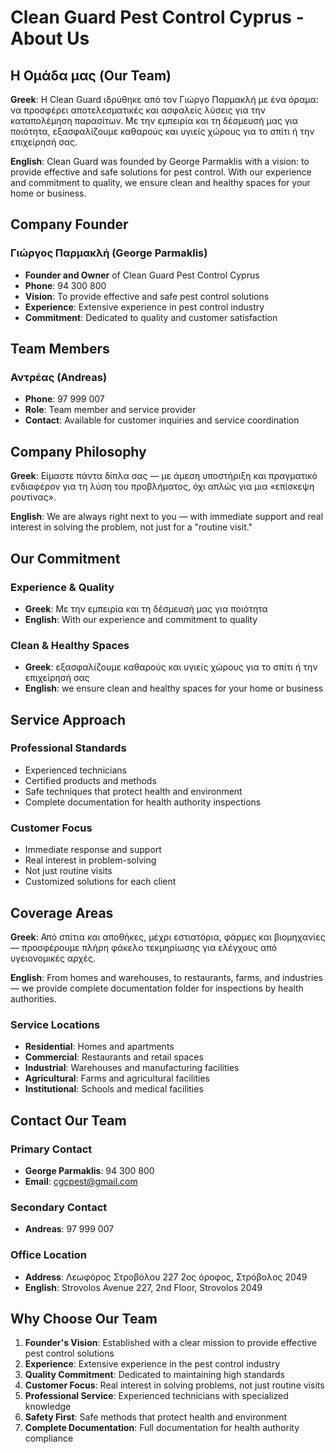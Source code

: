 # Clean Guard Pest Control Cyprus - About Us

## Η Ομάδα μας (Our Team)

**Greek**: Η Clean Guard ιδρύθηκε από τον Γιώργο Παρμακλή με ένα όραμα: να προσφέρει αποτελεσματικές και ασφαλείς λύσεις για την καταπολέμηση παρασίτων. Με την εμπειρία και τη δέσμευσή μας για ποιότητα, εξασφαλίζουμε καθαρούς και υγιείς χώρους για το σπίτι ή την επιχείρησή σας.

**English**: Clean Guard was founded by George Parmaklis with a vision: to provide effective and safe solutions for pest control. With our experience and commitment to quality, we ensure clean and healthy spaces for your home or business.

## Company Founder

### Γιώργος Παρμακλή (George Parmaklis)
- **Founder and Owner** of Clean Guard Pest Control Cyprus
- **Phone**: 94 300 800
- **Vision**: To provide effective and safe pest control solutions
- **Experience**: Extensive experience in pest control industry
- **Commitment**: Dedicated to quality and customer satisfaction

## Team Members

### Αντρέας (Andreas)
- **Phone**: 97 999 007
- **Role**: Team member and service provider
- **Contact**: Available for customer inquiries and service coordination

## Company Philosophy

**Greek**: Είμαστε πάντα δίπλα σας — με άμεση υποστήριξη και πραγματικό ενδιαφέρον για τη λύση του προβλήματος, όχι απλώς για μια «επίσκεψη ρουτίνας».

**English**: We are always right next to you — with immediate support and real interest in solving the problem, not just for a "routine visit."

## Our Commitment

### Experience & Quality
- **Greek**: Με την εμπειρία και τη δέσμευσή μας για ποιότητα
- **English**: With our experience and commitment to quality

### Clean & Healthy Spaces
- **Greek**: εξασφαλίζουμε καθαρούς και υγιείς χώρους για το σπίτι ή την επιχείρησή σας
- **English**: we ensure clean and healthy spaces for your home or business

## Service Approach

### Professional Standards
- Experienced technicians
- Certified products and methods
- Safe techniques that protect health and environment
- Complete documentation for health authority inspections

### Customer Focus
- Immediate response and support
- Real interest in problem-solving
- Not just routine visits
- Customized solutions for each client

## Coverage Areas

**Greek**: Από σπίτια και αποθήκες, μέχρι εστιατόρια, φάρμες και βιομηχανίες — προσφέρουμε πλήρη φάκελο τεκμηρίωσης για ελέγχους από υγειονομικές αρχές.

**English**: From homes and warehouses, to restaurants, farms, and industries — we provide complete documentation folder for inspections by health authorities.

### Service Locations
- **Residential**: Homes and apartments
- **Commercial**: Restaurants and retail spaces
- **Industrial**: Warehouses and manufacturing facilities
- **Agricultural**: Farms and agricultural facilities
- **Institutional**: Schools and medical facilities

## Contact Our Team

### Primary Contact
- **George Parmaklis**: 94 300 800
- **Email**: cgcpest@gmail.com

### Secondary Contact
- **Andreas**: 97 999 007

### Office Location
- **Address**: Λεωφόρος Στροβόλου 227 2ος όροφος, Στρόβολος 2049
- **English**: Strovolos Avenue 227, 2nd Floor, Strovolos 2049

## Why Choose Our Team

1. **Founder's Vision**: Established with a clear mission to provide effective pest control solutions
2. **Experience**: Extensive experience in the pest control industry
3. **Quality Commitment**: Dedicated to maintaining high standards
4. **Customer Focus**: Real interest in solving problems, not just routine visits
5. **Professional Service**: Experienced technicians with specialized knowledge
6. **Safety First**: Safe methods that protect health and environment
7. **Complete Documentation**: Full documentation for health authority compliance

